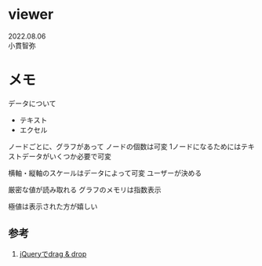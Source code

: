 # viewer
2022.08.06  
小貫智弥 


# メモ

データについて
- テキスト
- エクセル


ノードごとに、グラフがあって
ノードの個数は可変
1ノードになるためにはテキストデータがいくつか必要で可変


横軸・縦軸のスケールはデータによって可変
ユーザーが決める

厳密な値が読み取れる
グラフのメモリは指数表示

極値は表示された方が嬉しい





## 参考
1. [jQueryでdrag & drop](https://blog.webcreativepark.net/2013/12/08-172957.html)